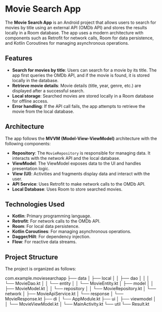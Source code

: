 # Movie Search App

The **Movie Search App** is an Android project that allows users to search for movies by title using an external API (OMDb API) and stores the results locally in a Room database. The app uses a modern architecture with components such as Retrofit for network calls, Room for data persistence, and Kotlin Coroutines for managing asynchronous operations.

## Features

- **Search for movies by title**: Users can search for a movie by its title. The app first queries the OMDb API, and if the movie is found, it is stored locally in the database.
- **Retrieve movie details**: Movie details (title, year, genre, etc.) are displayed after a successful search.
- **Local storage**: Searched movies are stored locally in a Room database for offline access.
- **Error handling**: If the API call fails, the app attempts to retrieve the movie from the local database.

## Architecture

The app follows the **MVVM (Model-View-ViewModel)** architecture with the following components:

- **Repository**: The `MovieRepository` is responsible for managing data. It interacts with the network API and the local database.
- **ViewModel**: The ViewModel exposes data to the UI and handles presentation logic.
- **View (UI)**: Activities and fragments display data and interact with the user.
- **API Service**: Uses Retrofit to make network calls to the OMDb API.
- **Local Database**: Uses Room to store searched movies.

## Technologies Used

- **Kotlin**: Primary programming language.
- **Retrofit**: For network calls to the OMDb API.
- **Room**: For local data persistence.
- **Kotlin Coroutines**: For managing asynchronous operations.
- **Dagger/Hilt**: For dependency injection.
- **Flow**: For reactive data streams.

## Project Structure

The project is organized as follows:

com.example.moviesearchapp
├── data
│ ├── local
│ │ ├── dao
│ │ │ └── MovieDao.kt
│ │ └── entity
│ │ └── MovieEntity.kt
│ ├── model
│ │ ├── MovieModel.kt
│ │ └── repository
│ │ └── MovieRepository.kt
│ └── network
│ ├── MovieApiService.kt
│ └── response
│ └── MovieResponse.kt
├── di
│ └── AppModule.kt
├── ui
│ ├── viewmodel
│ │ └── MovieViewModel.kt
│ └── MainActivity.kt
└── util
└── Result.kt

